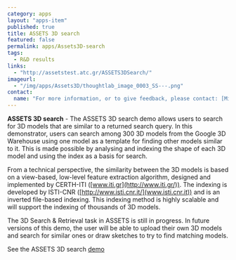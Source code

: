 ```yaml
---
category: apps
layout: "apps-item"
published: true
title: ASSETS 3D search
featured: false
permalink: apps/Assets3D-search
tags: 
  - R&D results
links: 
  - "http://assetstest.atc.gr/ASSETS3DSearch/"
imageurl: 
  - "/img/apps/Assets3D/thoughtlab_image_0003_SS---.png"
contact: 
  name: "For more information, or to give feedback, please contact: [Michalis Lazaridis](lazar@iti.gr)"
---
```

**ASSETS 3D search** - The ASSETS 3D search demo allows users to search for 3D models that are similar to a returned search query. In this demonstrator, users can search among 300 3D models from the Google 3D Warehouse using one model as a template for finding other models similar to it. This is made possible by analysing and indexing the shape of each 3D model and using the index as a basis for search.

From a technical perspective, the similarity between the 3D models is based on a view-based, low-level feature extraction algorithm, designed and implemented by CERTH-ITI ([www.iti.gr](http://www.iti.gr/)). The indexing is developed by ISTI-CNR ([http://www.isti.cnr.it/](www.isti.cnr.it)) and is an inverted file-based indexing. This indexing method is highly scalable and will support the indexing of thousands of 3D models.

The 3D Search &amp; Retrieval task in ASSETS is still in progress. In future versions of this demo, the user will be able to upload their own 3D models and search for similar ones or draw sketches to try to find matching models.

See the ASSETS 3D search [demo](http://assetstest.atc.gr/ASSETS3DSearch/)

